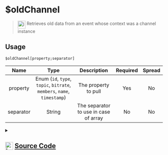 # $oldChannel
> <img align="top" src="https://upload.wikimedia.org/wikipedia/commons/thumb/e/e4/Infobox_info_icon.svg/160px-Infobox_info_icon.svg.png?20150409153300" alt="image" width="25" height="auto"> Retrieves old data from an event whose context was a channel instance
## Usage
```
$oldChannel[property;separator]
```
| Name | Type | Description | Required | Spread
| :---: | :---: | :---: | :---: | :---: |
property | Enum (`id`, `type`, `topic`, `bitrate`, `members`, `name`, `timestamp`) | The property to pull | Yes | No
separator | String | The separator to use in case of array | No | No
<details>
<summary>
    
## <img align="top" src="https://cdn4.iconfinder.com/data/icons/iconsimple-logotypes/512/github-512.png" alt="image" width="25" height="auto">  [Source Code](https://github.com/tryforge/ForgeScript-V2/blob/main/src/native/oldChannel.ts)
    
</summary>
    
```ts
import { ChannelProperties, ChannelProperty } from "../properties/channel"
import { EmojiProperties, EmojiProperty } from "../properties/emoji"
import { GuildProperties, GuildProperty } from "../properties/guild"
import { MemberProperties, MemberProperty } from "../properties/member"
import { ArgType, NativeFunction, Return } from "../structures"

export default new NativeFunction({
    name: "$oldChannel",
    version: "1.0.0",
    description: "Retrieves old data from an event whose context was a channel instance",
    brackets: true,
    unwrap: true,
    args: [
        {
            name: "property",
            description: "The property to pull",
            rest: false,
            type: ArgType.Enum,
            enum: ChannelProperty,
            required: true
        },
        {
            name: "separator",
            description: "The separator to use in case of array",
            rest: false,
            type: ArgType.String
        }
    ],
    execute(ctx, [ prop, sep ]) {
        return Return.success(
            ChannelProperties[prop](ctx.states?.channel?.old, sep)
        )
    },
})
```
    
</details>